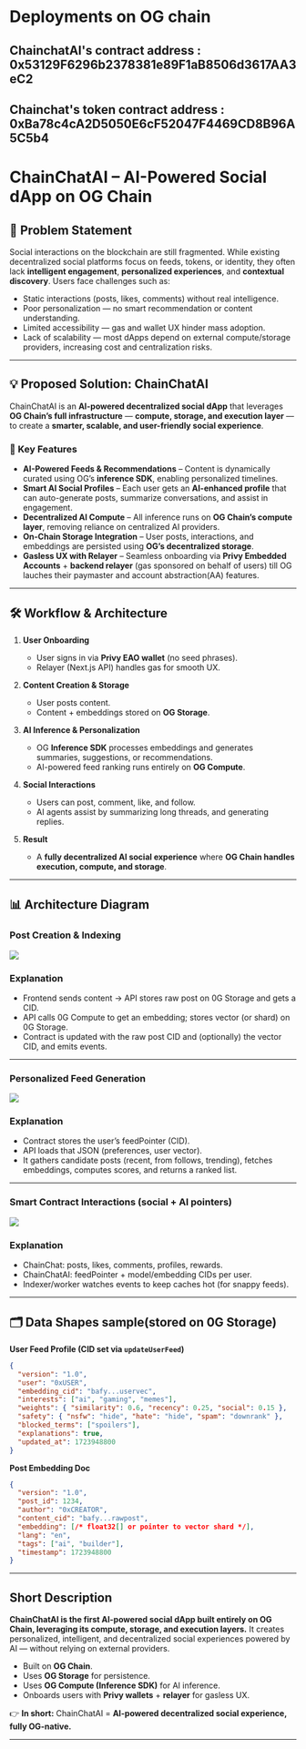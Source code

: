 # Deployments on OG chain

## ChainchatAI's contract address : 0x53129F6296b2378381e89F1aB8506d3617AA3eC2
## Chainchat's token contract address : 0xBa78c4cA2D5050E6cF52047F4469CD8B96A5C5b4

# ChainChatAI – AI-Powered Social dApp on OG Chain

## 📌 Problem Statement

Social interactions on the blockchain are still fragmented. While existing decentralized social platforms focus on feeds, tokens, or identity, they often lack **intelligent engagement**, **personalized experiences**, and **contextual discovery**. Users face challenges such as:

* Static interactions (posts, likes, comments) without real intelligence.
* Poor personalization — no smart recommendation or content understanding.
* Limited accessibility — gas and wallet UX hinder mass adoption.
* Lack of scalability — most dApps depend on external compute/storage providers, increasing cost and centralization risks.

---

## 💡 Proposed Solution: ChainChatAI

ChainChatAI is an **AI-powered decentralized social dApp** that leverages **OG Chain’s full infrastructure** — **compute, storage, and execution layer** — to create a **smarter, scalable, and user-friendly social experience**.

### 🔑 Key Features

* **AI-Powered Feeds & Recommendations** – Content is dynamically curated using OG’s **inference SDK**, enabling personalized timelines.
* **Smart AI Social Profiles** – Each user gets an **AI-enhanced profile** that can auto-generate posts, summarize conversations, and assist in engagement.
* **Decentralized AI Compute** – All inference runs on **OG Chain’s compute layer**, removing reliance on centralized AI providers.
* **On-Chain Storage Integration** – User posts, interactions, and embeddings are persisted using **OG’s decentralized storage**.
* **Gasless UX with Relayer** – Seamless onboarding via **Privy Embedded Accounts** + **backend relayer** (gas sponsored on behalf of users) till OG lauches their paymaster and account abstraction(AA) features.

---

## 🛠 Workflow & Architecture

1. **User Onboarding**

   * User signs in via **Privy EAO wallet** (no seed phrases).
   * Relayer (Next.js API) handles gas for smooth UX.

2. **Content Creation & Storage**

   * User posts content.
   * Content + embeddings stored on **OG Storage**.

3. **AI Inference & Personalization**

   * OG **Inference SDK** processes embeddings and generates summaries, suggestions, or recommendations.
   * AI-powered feed ranking runs entirely on **OG Compute**.

4. **Social Interactions**

   * Users can post, comment, like, and follow.
   * AI agents assist by summarizing long threads, and generating replies.

5. **Result**

   * A **fully decentralized AI social experience** where **OG Chain handles execution, compute, and storage**.

---


## 📊 Architecture Diagram

### Post Creation & Indexing

[![](https://mermaid.ink/img/pako:eNqFVF1v2kAQ_CuryytQG8cFXKkSGIho1CSKy0txHg57ARf7Dp3P-Sjw37t3JikiDd0Ha3c9szs7CG9ZIlNkAVvk8ilZcaXhxzAWQFFW86XimxVMS1R1y0R_FirkWip4UpnGEjay1A_QbH6FwewGn3XrVwljJYVGkT7UPMpicTLVQF9hH_FMDMzoXURN0BL6dxO4l5XGHYRvLNMc8GT9_4UH1BmmidCunG5yyVN7HnyLbm92ELkz5woiup0v8R3e2oKAxRzTNBPLcgfXlhDKYkOKjwjXrmXco66UgEdMaCQddDrRbMLDa5jnck4S2uckTDepkSBFk37KTIDCBamIwlloSnpo-ARveX9C0oRWPNHlGd9uryZiobjZa5NSqyoh4cfrIzcIgrJWddRt_6t7bbBJ7cm7rZE9BEaPejYqMg135H5tbErSx4hpfWNKEBRWd01Mcl6WQ1zAYR8ssjwPLrqjoTsOG6RZrjG4cBynkchcKpt-OaEeRB2oncEwHPgfU1mDLVWWsoD8wAYrUBXclGxrxsZMr7DAmAWUplytYxaLPXE2XPyUsnilKVktVyxY8LykqrLHDTNO1v-FkD-oQlkJzQLX9-wMFmzZM5WO13LavZ7T6_j-Zbvr-Q32wgLfaV16Hd9xXK_rf-50vX2D_bZbnVa3QxhMM_Lpe_3ft5-A_R-whUO5?type=png)](https://mermaid.live/edit#pako:eNqFVF1v2kAQ_CuryytQG8cFXKkSGIho1CSKy0txHg57ARf7Dp3P-Sjw37t3JikiDd0Ha3c9szs7CG9ZIlNkAVvk8ilZcaXhxzAWQFFW86XimxVMS1R1y0R_FirkWip4UpnGEjay1A_QbH6FwewGn3XrVwljJYVGkT7UPMpicTLVQF9hH_FMDMzoXURN0BL6dxO4l5XGHYRvLNMc8GT9_4UH1BmmidCunG5yyVN7HnyLbm92ELkz5woiup0v8R3e2oKAxRzTNBPLcgfXlhDKYkOKjwjXrmXco66UgEdMaCQddDrRbMLDa5jnck4S2uckTDepkSBFk37KTIDCBamIwlloSnpo-ARveX9C0oRWPNHlGd9uryZiobjZa5NSqyoh4cfrIzcIgrJWddRt_6t7bbBJ7cm7rZE9BEaPejYqMg135H5tbErSx4hpfWNKEBRWd01Mcl6WQ1zAYR8ssjwPLrqjoTsOG6RZrjG4cBynkchcKpt-OaEeRB2oncEwHPgfU1mDLVWWsoD8wAYrUBXclGxrxsZMr7DAmAWUplytYxaLPXE2XPyUsnilKVktVyxY8LykqrLHDTNO1v-FkD-oQlkJzQLX9-wMFmzZM5WO13LavZ7T6_j-Zbvr-Q32wgLfaV16Hd9xXK_rf-50vX2D_bZbnVa3QxhMM_Lpe_3ft5-A_R-whUO5)

### Explanation
* Frontend sends content → API stores raw post on 0G Storage and gets a CID.
* API calls 0G Compute to get an embedding; stores vector (or shard) on 0G Storage.
* Contract is updated with the raw post CID and (optionally) the vector CID, and emits events.

---

  
### Personalized Feed Generation

[![](https://mermaid.ink/img/pako:eNptU8Fy2jAQ_ZUdXQvECXEBHzoTDLQ0LWUg4VDDQdhrrMaWGEkmoZh_78okhWmqg2d35-17u0_WgcUqQRawNFfPcca1hYfBUgIdU643mm8zWAh8Rn0quvMYPRrUoLYoDXxRBcIIMVlBs_kJRsNogi-29cvASCtpUSarUydFS_kPc5_HT1T_23I3Hb_VVme90dBRVyO0cQalk05JD7ZKEL-uYB5GYcaFpI-9G0NIsprH9oJhHtYMM7SllhCOBxX0h5FT02hUvkPjiqAkeJ9hbpXmG7xo758G-KZ48iqtVSpyhCZFmBr4cBoLizUmiZCbCqaR8wSmr8Cv8x-T94Qhl4lIuEXaxVhDdOs9TRSjjPdXqcrpSq4ybjLLNwYqcHATTQkK44F5T9fnzqC0tmmHMa1hKljMo_NOsKjL0M_V-j8EMy6faAgjCpFzLeyeFkvJoUyicUsaFQueVzC7jxyUFoU56p2IL82a3ddcD2oLk4ru7uL2WYNttEhYYHWJDVagLrhL2cGBlsxmWOCSBRQmXD8t2VIeqWfL5U-lirc2rcpNxoKU54aycusMHAhOf9QZQnKoQ1VKy4Jrv1NzsODAXij12i3vptfzeh3fv73ptv0G27PA91q37Y7vedftrv-x020fG-x3req1uh3CYCLIuu-n11I_muMfwBsEVQ?type=png)](https://mermaid.live/edit#pako:eNptU8Fy2jAQ_ZUdXQvECXEBHzoTDLQ0LWUg4VDDQdhrrMaWGEkmoZh_78okhWmqg2d35-17u0_WgcUqQRawNFfPcca1hYfBUgIdU643mm8zWAh8Rn0quvMYPRrUoLYoDXxRBcIIMVlBs_kJRsNogi-29cvASCtpUSarUydFS_kPc5_HT1T_23I3Hb_VVme90dBRVyO0cQalk05JD7ZKEL-uYB5GYcaFpI-9G0NIsprH9oJhHtYMM7SllhCOBxX0h5FT02hUvkPjiqAkeJ9hbpXmG7xo758G-KZ48iqtVSpyhCZFmBr4cBoLizUmiZCbCqaR8wSmr8Cv8x-T94Qhl4lIuEXaxVhDdOs9TRSjjPdXqcrpSq4ybjLLNwYqcHATTQkK44F5T9fnzqC0tmmHMa1hKljMo_NOsKjL0M_V-j8EMy6faAgjCpFzLeyeFkvJoUyicUsaFQueVzC7jxyUFoU56p2IL82a3ddcD2oLk4ru7uL2WYNttEhYYHWJDVagLrhL2cGBlsxmWOCSBRQmXD8t2VIeqWfL5U-lirc2rcpNxoKU54aycusMHAhOf9QZQnKoQ1VKy4Jrv1NzsODAXij12i3vptfzeh3fv73ptv0G27PA91q37Y7vedftrv-x020fG-x3req1uh3CYCLIuu-n11I_muMfwBsEVQ)

### Explanation
* Contract stores the user’s feedPointer (CID).
* API loads that JSON (preferences, user vector).
* It gathers candidate posts (recent, from follows, trending), fetches embeddings, computes scores, and returns a ranked list.

---


### Smart Contract Interactions (social + AI pointers)

[![](https://mermaid.ink/img/pako:eNplUkuP2jAQ_iujOfTEI5DNAjlUigwrRepWiF1VqyYc3Hgg7iY2sp2WLfDf6yRFS9s5WB7re8xnzQkLLQhj3FX6Z1Fy4-B5mSvwZZtve8MPJTwYrRwp0T-3lWRrbd34k3ylMdN1TcqNV0I6WBu9kxVtYTj8CMkm-0xHN_puIVmnMIQNVfyNzLYX6hT_sWIll-rGZ9MKnXuegOcXGO65rcjaMzCWdWh_OGB-QsMLt_2P-0QOdkRiXPucFbB0eYYkfacmKayOPp2VWt2wGesirL5MsiddSF7B6odPaW8N0j-QafbQGjx2Bn_BbiJ6pQ6eLl-yVAk6koFK2tYZPkBzENyRhYIXJV3ZXvlKyRUOcG-kwNiZhgZYk6l52-KpBefoSqopx9hfBTevOebq4jkHrr5qXV9pRjf7EuMdr6zvetel5P7z3yF-aDJMN8phPLmfdBoYn_Do2yAcBdPFIljMouhuOg-jAb5hHAWju3AWBcEknEf3s3l4GeCvzjUYzWceQ343tHnsN61buMtvM-rB_Q?type=png)](https://mermaid.live/edit#pako:eNplUkuP2jAQ_iujOfTEI5DNAjlUigwrRepWiF1VqyYc3Hgg7iY2sp2WLfDf6yRFS9s5WB7re8xnzQkLLQhj3FX6Z1Fy4-B5mSvwZZtve8MPJTwYrRwp0T-3lWRrbd34k3ylMdN1TcqNV0I6WBu9kxVtYTj8CMkm-0xHN_puIVmnMIQNVfyNzLYX6hT_sWIll-rGZ9MKnXuegOcXGO65rcjaMzCWdWh_OGB-QsMLt_2P-0QOdkRiXPucFbB0eYYkfacmKayOPp2VWt2wGesirL5MsiddSF7B6odPaW8N0j-QafbQGjx2Bn_BbiJ6pQ6eLl-yVAk6koFK2tYZPkBzENyRhYIXJV3ZXvlKyRUOcG-kwNiZhgZYk6l52-KpBefoSqopx9hfBTevOebq4jkHrr5qXV9pRjf7EuMdr6zvetel5P7z3yF-aDJMN8phPLmfdBoYn_Do2yAcBdPFIljMouhuOg-jAb5hHAWju3AWBcEknEf3s3l4GeCvzjUYzWceQ343tHnsN61buMtvM-rB_Q)

### Explanation
* ChainChat: posts, likes, comments, profiles, rewards.
* ChainChatAI: feedPointer + model/embedding CIDs per user.
* Indexer/worker watches events to keep caches hot (for snappy feeds).

---


## 🗂️ Data Shapes sample(stored on 0G Storage)

**User Feed Profile (CID set via `updateUserFeed`)**

```json
{
  "version": "1.0",
  "user": "0xUSER",
  "embedding_cid": "bafy...uservec",
  "interests": ["ai", "gaming", "memes"],
  "weights": { "similarity": 0.6, "recency": 0.25, "social": 0.15 },
  "safety": { "nsfw": "hide", "hate": "hide", "spam": "downrank" },
  "blocked_terms": ["spoilers"],
  "explanations": true,
  "updated_at": 1723948800
}
```

**Post Embedding Doc**

```json
{
  "version": "1.0",
  "post_id": 1234,
  "author": "0xCREATOR",
  "content_cid": "bafy...rawpost",
  "embedding": [/* float32[] or pointer to vector shard */],
  "lang": "en",
  "tags": ["ai", "builder"],
  "timestamp": 1723948800
}
```

---



## Short Description

**ChainChatAI is the first AI-powered social dApp built entirely on OG Chain, leveraging its compute, storage, and execution layers.**
It creates personalized, intelligent, and decentralized social experiences powered by AI — without relying on external providers.

* Built on **OG Chain**.
* Uses **OG Storage** for persistence.
* Uses **OG Compute (Inference SDK)** for AI inference.
* Onboards users with **Privy wallets** + **relayer** for gasless UX.

👉 **In short:** ChainChatAI = **AI-powered decentralized social experience, fully OG-native.**

---

